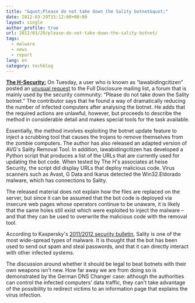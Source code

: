 ```yaml
---
title: "&quot;Please do not take down the Sality botnet&quot;"
date: 2012-03-29T15:12:00+00:00
layout: single
author_profile: true
url: 2012/03/29/please-do-not-take-down-the-sality-botnet/
tags:
  - malware
  - news
  - report
lang: en
category: techblog
---
```

<a href="http://www.h-online.com/security" target="_blank"><strong>The H-Security:</strong></a> On Tuesday, a user who is known as “lawabidingcitizen” posted an [unusual request](http://seclists.org/fulldisclosure/2012/Mar/315) to the Full Disclosure mailing list, a forum that is mainly used by the security community: “Please do not take down the Sality botnet.” The contributor says that he found a way of dramatically reducing the number of infected computers after analysing the botnet. He adds that the required actions are unlawful, however, but proceeds to describe the method in considerable detail and makes special tools for the task available. 

Essentially, the method involves exploiting the botnet update feature to inject a scrubbing tool that causes the trojans to remove themselves from the zombie computers. The author has also released an adapted version of AVG's Sality Removal Tool. In addition, lawabidingcitizen has developed a Python script that produces a list of the URLs that are currently used for updating the bot code. When tested by The H's associates at heise Security, the script did display URLs that deploy malicious code. Virus scanners such as Avast, G Data and Ikarus detected the Win32.Eldorado malware, which has connections to Sality. 

The released material does not explain how the files are replaced on the server, but since it can be assumed that the bot code is deployed via insecure web pages whose operators continue to be unaware, it is likely that the same holes still exist which were exploited to inject the malware – and that they can be used to overwrite the malicious code with the removal tool. 

According to Kaspersky's [2011/2012 security bulletin](http://newsroom.kaspersky.eu/fileadmin/user_upload/de/Downloads/PDFs/Kaspersky_Security_Bulletin_2012_final.pdf), Sality is one of the most wide-spread types of malware. It is thought that the bot has been used to send out spam and steal passwords, and that it can directly interact with other infected systems. 

The discussion around whether it should be legal to beat botnets with their own weapons isn't new. How far away we are from doing so is demonstrated by the German DNS Changer case: although the authorities can control the infected computers' data traffic, they can't take advantage of the possibility to redirect victims to an information page that explains the virus infection.